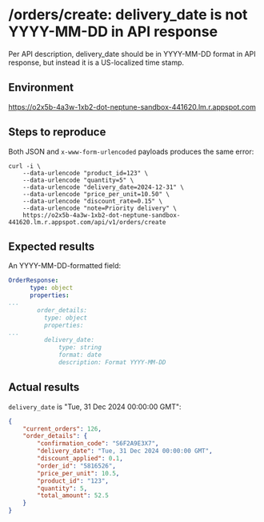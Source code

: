 # /orders/create: delivery_date is not YYYY-MM-DD in API response
Per API description, delivery_date should be in YYYY-MM-DD format in API response, but instead it is a US-localized time stamp.

## Environment
https://o2x5b-4a3w-1xb2-dot-neptune-sandbox-441620.lm.r.appspot.com

## Steps to reproduce
Both JSON and `x-www-form-urlencoded` payloads produces the same error:
```
curl -i \
    --data-urlencode "product_id=123" \
    --data-urlencode "quantity=5" \
    --data-urlencode "delivery_date=2024-12-31" \
    --data-urlencode "price_per_unit=10.50" \
    --data-urlencode "discount_rate=0.15" \
    --data-urlencode "note=Priority delivery" \
    https://o2x5b-4a3w-1xb2-dot-neptune-sandbox-441620.lm.r.appspot.com/api/v1/orders/create
```

## Expected results
An YYYY-MM-DD-formatted field:
```yaml
OrderResponse:
      type: object
      properties:
...
        order_details:
          type: object
          properties:
...
          delivery_date:
              type: string
              format: date
              description: Format YYYY-MM-DD
```

## Actual results
`delivery_date` is "Tue, 31 Dec 2024 00:00:00 GMT":
```json
{
    "current_orders": 126,
    "order_details": {
        "confirmation_code": "S6F2A9E3X7",
        "delivery_date": "Tue, 31 Dec 2024 00:00:00 GMT",
        "discount_applied": 0.1,
        "order_id": "5816526",
        "price_per_unit": 10.5,
        "product_id": "123",
        "quantity": 5,
        "total_amount": 52.5
    }
}
```
